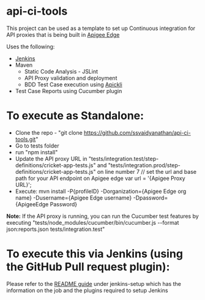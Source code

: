 # api-ci-tools

This project can be used as a template to set up Continuous integration for API proxies that is being built in [Apigee Edge](https://edge.apigee.com)

Uses the following:
- [Jenkins](jenkins-ci.org)
- Maven
    - Static Code Analysis - JSLint
    - API Proxy validation and deployment
    - BDD Test Case execution using [Apickli](https://github.com/apickli/apickli)
- Test Case Reports using Cucumber plugin

# To execute as Standalone:

- Clone the repo - "git clone https://github.com/ssvaidyanathan/api-ci-tools.git"
- Go to tests folder
- run "npm install"
- Update the API proxy URL in "tests/integration.test/step-definitions/cricket-app-tests.js" and "tests/integration.prod/step-definitions/cricket-app-tests.js" on line number 7
        // set the url and base path for your API endpoint on Apigee edge
        var url = '{Apigee Proxy URL}';
- Execute: mvn install -P{profileID} -Dorganization={Apigee Edge org name} -Dusername={Apigee Edge username} -Dpassword={ApigeeEdge Password}

**Note:** If the API proxy is running, you can run the Cucumber test features by executing
    "tests/node_modules/cucumber/bin/cucumber.js --format json:reports.json tests/integration.test"

# To execute this via Jenkins (using the GitHub Pull request plugin):

Please refer to the [README guide](https://github.com/ssvaidyanathan/api-ci-tools/blob/cricket-app/jenkins-setup/README.md) under jenkins-setup which has the information on the job and the plugins required to setup Jenkins
